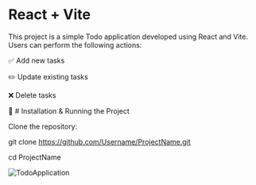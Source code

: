 # React + Vite

This project is a simple Todo application developed using React and Vite. Users can perform the following actions:

✅ Add new tasks

✏️ Update existing tasks

❌ Delete tasks

🚀 # Installation & Running the Project

Clone the repository:

git clone https://github.com/Username/ProjectName.git

cd ProjectName

![TodoApplication](https://github.com/user-attachments/assets/03d5eb0b-fed6-4205-bc32-4ee60c905c79)

